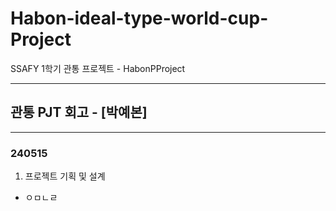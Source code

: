 # Habon-ideal-type-world-cup-Project

SSAFY 1학기 관통 프로젝트 - HabonPProject


---


## 관통 PJT 회고 - [박예본]


---


### 240515

1. 프로젝트 기획 및 설계
  - ㅇㅁㄴㄹ
